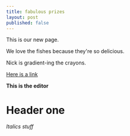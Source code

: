```yaml
---
title: fabulous prizes
layout: post
published: false
---
```

This is our new page.

We love the fishes because they're so delicious.

Nick is gradient-ing the crayons.

[Here is a link](http://pagoda-demo.herokuapp.com/admin/new?ptitle=fabulous+prizes)

**This is the editor**

# Header one

*Italics stuff*